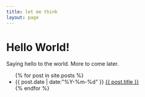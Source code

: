 ```yaml
---
title: let me think
layout: page
---
```

# Hello World!

Saying hello to the world. More to come later.

<ul class="listing">
{% for post in site.posts %}
  <li class="listing-item">
    <time datetime="{{ post.date | date:"%Y-%m-%d" }}">{{ post.date | date:"%Y-%m-%d" }}</time>
    <a href="{{ site.url }}{{ post.url }}" title="{{ post.title }}">{{ post.title }}</a>
  </li>
{% endfor %}
</ul>

